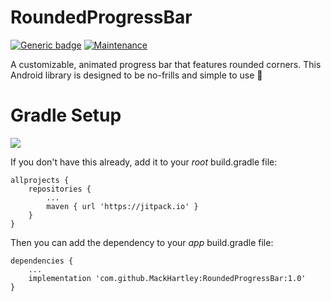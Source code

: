 # RoundedProgressBar
[![Generic badge](https://img.shields.io/badge/Platform-Android-lightgray.svg)](https://developer.android.com/) [![Maintenance](https://img.shields.io/badge/Maintained%3F-yes-green.svg)](https://github.com/MackHartley/RoundedProgressBar/graphs/commit-activity)

A customizable, animated progress bar that features rounded corners. This Android library is designed to be no-frills and simple to use 🎉

# Gradle Setup
[![](https://jitpack.io/v/MackHartley/RoundedProgressBar.svg)](https://jitpack.io/#MackHartley/RoundedProgressBar)

If you don't have this already, add it to your *root* build.gradle file:
```
allprojects {
    repositories {
        ...
        maven { url 'https://jitpack.io' }
    }
}
```

Then you can add the dependency to your *app* build.gradle file:
```
dependencies {
    ...
    implementation 'com.github.MackHartley:RoundedProgressBar:1.0'
}
```
